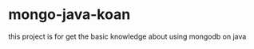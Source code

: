 mongo-java-koan
===============

this project is for get the basic knowledge about using mongodb on java